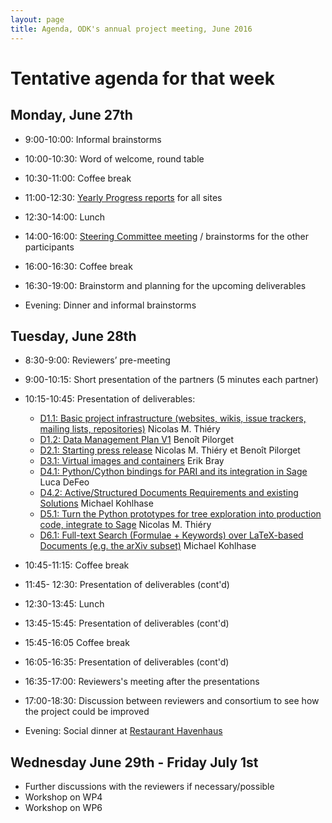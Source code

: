 ```yaml
---
layout: page
title: Agenda, ODK's annual project meeting, June 2016
---
```


# Tentative agenda for that week

## Monday, June 27th

  - 9:00-10:00: Informal brainstorms
  - 10:00-10:30: Word of welcome, round table
  - 10:30-11:00: Coffee break
  - 11:00-12:30: [Yearly Progress reports](ProgressReports/) for all sites

  - 12:30-14:00: Lunch

  - 14:00-16:00: [Steering Committee meeting](meetings/2016-06-27/steeringcommitteeagenda.md) / brainstorms for the other participants
  - 16:00-16:30: Coffee break
  - 16:30-19:00: Brainstorm and planning for the upcoming deliverables

  - Evening: Dinner and informal brainstorms

## Tuesday, June 28th

  - 8:30-9:00: Reviewers’ pre-meeting
  - 9:00-10:15: Short presentation of the partners (5 minutes each partner)
  - 10:15-10:45: Presentation of deliverables:
    - [D1.1: Basic project infrastructure (websites, wikis, issue trackers, mailing lists, repositories)](https://github.com/OpenDreamKit/OpenDreamKit/issues/17)
      Nicolas M. Thiéry
    - [D1.2: Data Management Plan V1](https://github.com/OpenDreamKit/OpenDreamKit/issues/18)
      Benoît Pilorget
    - [D2.1: Starting press release](https://github.com/OpenDreamKit/OpenDreamKit/issues/34)
      Nicolas M. Thiéry et Benoît Pilorget
    - [D3.1: Virtual images and containers](https://github.com/OpenDreamKit/OpenDreamKit/issues/58)
      Erik Bray
    - [D4.1: Python/Cython bindings for PARI and its integration in Sage](https://github.com/OpenDreamKit/OpenDreamKit/issues/83)
      Luca DeFeo
    - [D4.2: Active/Structured Documents Requirements and existing Solutions](https://github.com/OpenDreamKit/OpenDreamKit/issues/91)
      Michael Kohlhase
    - [D5.1: Turn the Python prototypes for tree exploration into production code, integrate to Sage](https://github.com/OpenDreamKit/OpenDreamKit/issues/107)
      Nicolas M. Thiéry
    - [D6.1: Full-text Search (Formulae + Keywords) over LaTeX-based Documents (e.g. the arXiv subset)](https://github.com/OpenDreamKit/OpenDreamKit/issues/133)
      Michael Kohlhase
  - 10:45-11:15: Coffee break
  - 11:45- 12:30: Presentation of deliverables (cont'd)

  - 12:30-13:45: Lunch

  - 13:45-15:45: Presentation of deliverables (cont'd)
  - 15:45-16:05 Coffee break
  - 16:05-16:35: Presentation of deliverables (cont'd)
  - 16:35-17:00: Reviewers's meeting after the presentations
  - 17:00-18:30: Discussion between reviewers and consortium to see how the project could be improved

  - Evening: Social dinner at [Restaurant Havenhaus](http://www.hotel-havenhaus.de/)

## Wednesday June 29th - Friday July 1st

  - Further discussions with the reviewers if necessary/possible
  - Workshop on WP4
  - Workshop on WP6
